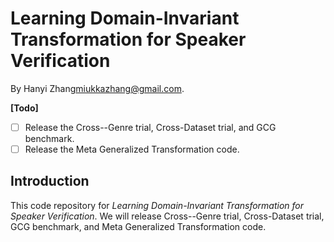 # Learning Domain-Invariant Transformation for Speaker Verification
 
By Hanyi Zhang<miukkazhang@gmail.com>.

**\[Todo\]**

- [ ] Release the Cross--Genre trial, Cross-Dataset trial, and GCG benchmark.
- [ ] Release the Meta Generalized Transformation code.

## Introduction

This code repository for _Learning Domain-Invariant Transformation for Speaker Verification_. We will release Cross--Genre trial, Cross-Dataset trial, GCG benchmark, and Meta Generalized Transformation code.
